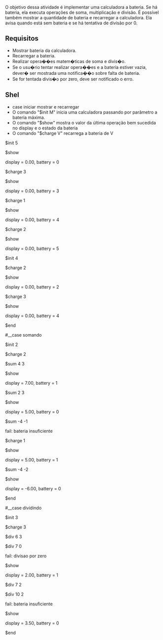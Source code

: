 O objetivo dessa atividade é implementar uma calculadora a bateria. Se há bateria, ela executa operações de soma, multiplicação e divisão. É possível também mostrar a quantidade de bateria e recarregar a calculadora. Ela avisa quando está sem bateria e se há tentativa de divisão por 0.

## Requisitos
* Mostrar bateria da calculadora.
* Recarregar a bateria.
* Realizar opera��es matem�ticas de soma e divis�o.
* Se o usu�rio tentar realizar opera��es e a bateria estiver vazia, dever� ser mostrada uma notifica��o sobre falta de bateria.
* Se for tentada divis�o por zero, deve ser notificado o erro.

## Shel
* case iniciar mostrar e recarregar
* O comando "$init M" inicia uma calculadora passando por parâmetro a bateria máxima.
* O comando "$show" mostra o valor da última operação bem sucedida no display e o estado da bateria
* O comando "$charge V" recarrega a bateria de V


$init 5  

$show  

display = 0.00, battery = 0 

$charge 3 

$show

display = 0.00, battery = 3

$charge 1

$show

display = 0.00, battery = 4

$charge 2

$show

display = 0.00, battery = 5

$init 4

$charge 2

$show

display = 0.00, battery = 2

$charge 3

$show

display = 0.00, battery = 4

$end 
   
#__case somando

$init 2

$charge 2

$sum 4 3

$show

display = 7.00, battery = 1

$sum 2 3

$show

display = 5.00, battery = 0

$sum -4 -1

fail: bateria insuficiente

$charge 1

$show

display = 5.00, battery = 1

$sum -4 -2

$show

display = -6.00, battery = 0

$end

#__case dividindo

$init 3

$charge 3

$div 6 3

$div 7 0

fail: divisao por zero

$show

display = 2.00, battery = 1

$div 7 2

$div 10 2

fail: bateria insuficiente

$show

display = 3.50, battery = 0

$end